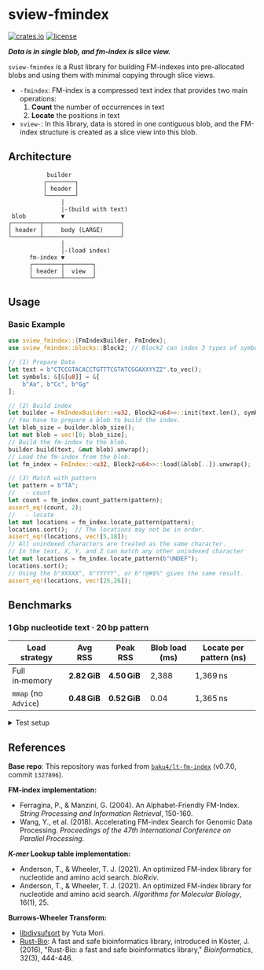 # sview-fmindex

[![crates.io](https://img.shields.io/crates/v/sview-fmindex.svg?style=flat-square)](https://crates.io/crates/sview-fmindex)
[![license](https://img.shields.io/github/license/baku4/sview-fmindex?style=flat-square)](https://github.com/baku4/sview-fmindex/blob/main/LICENSE)

***Data is in single blob, and fm-index is slice view.***

`sview-fmindex` is a Rust library for building FM-indexes into pre-allocated blobs and using them with minimal copying through slice views.

- `-fmindex`: FM-index is a compressed text index that provides two main operations:
  1) **Count** the number of occurrences in text
  2) **Locate** the positions in text
- `sview-`: In this library, data is stored in one contiguous blob, and the FM-index structure is created as a slice view into this blob.

## Architecture

```
           builder
          ┌────────┐
          │ header │
          └────────┘
               │
               |-(build with text)
 blob          ▼
┌────────┬──────────────────────┐
│ header │     body (LARGE)     │
└────────┴──────────────────────┘
               │
               │-(load index)
      fm-index ▼
      ┌────────┬────────┐
      │ header │  view  │
      └────────┴────────┘
```

## Usage

### Basic Example

```rust
use sview_fmindex::{FmIndexBuilder, FmIndex};
use sview_fmindex::blocks::Block2; // Block2 can index 3 types of symbols

// (1) Prepare Data
let text = b"CTCCGTACACCTGTTTCGTATCGGAXXYYZZ".to_vec();
let symbols: &[&[u8]] = &[
    b"Aa", b"Cc", b"Gg"
];

// (2) Build index
let builder = FmIndexBuilder::<u32, Block2<u64>>::init(text.len(), symbols).unwrap();
// You have to prepare a blob to build the index.
let blob_size = builder.blob_size();
let mut blob = vec![0; blob_size];
// Build the fm-index to the blob.
builder.build(text, &mut blob).unwrap();
// Load the fm-index from the blob.
let fm_index = FmIndex::<u32, Block2<u64>>::load(&blob[..]).unwrap();

// (3) Match with pattern
let pattern = b"TA";
//   - count
let count = fm_index.count_pattern(pattern);
assert_eq!(count, 2);
//   - locate
let mut locations = fm_index.locate_pattern(pattern);
locations.sort();  // The locations may not be in order.
assert_eq!(locations, vec![5,18]);
// All unindexed characters are treated as the same character.
// In the text, X, Y, and Z can match any other unindexed character
let mut locations = fm_index.locate_pattern(b"UNDEF");
locations.sort();
// Using the b"XXXXX", b"YYYYY", or b"!@#$%" gives the same result.
assert_eq!(locations, vec![25,26]);
```

## Benchmarks

### 1 Gbp nucleotide text · 20 bp pattern

| Load strategy        | Avg RSS      | Peak RSS     | Blob load (ms) | Locate per pattern (ns) |
| -------------------- | ------------ | ------------ | -------------- | ----------------------- |
| Full in‑memory       | **2.82 GiB** | **4.50 GiB** | 2,388          | 1,369 ns                |
| `mmap` (no `Advice`) | **0.48 GiB** | **0.52 GiB** | 0.04           | 1,365 ns                |

<details>
<summary>Test setup</summary>

- **Data**
  - **Text:** 1 Gbp random nucleotide
  - **Patterns:** 1 000 000 × 20 bp
  - **Index:** Position: `u32`, Block: `Block2<u64>`, Uncompressed
- **Hardware**
  - **CPU** Intel Xeon E5‑2680 v4 @ 2.40 GHz
  - **Memory** 256 GiB
  - **OS (Kernel)** Ubuntu 20.04.2 LTS (5.4.0‑171‑generic)
  - **Page size** 4 KiB
</details>

## References

**Base repo**: This repository was forked from [`baku4/lt-fm-index`](https://github.com/baku4/lt-fm-index) (v0.7.0, commit `1327896`).

**FM-index implementation:**
- Ferragina, P., & Manzini, G. (2004). An Alphabet-Friendly FM-Index. *String Processing and Information Retrieval*, 150-160.
- Wang, Y., et al. (2018). Accelerating FM-index Search for Genomic Data Processing. *Proceedings of the 47th International Conference on Parallel Processing*.

***K-mer* Lookup table implementation:**
- Anderson, T., & Wheeler, T. J. (2021). An optimized FM-index library for nucleotide and amino acid search. *bioRxiv*.
- Anderson, T., & Wheeler, T. J. (2021). An optimized FM-index library for nucleotide and amino acid search. *Algorithms for Molecular Biology*, 16(1), 25.

**Burrows-Wheeler Transform:**
- [libdivsufsort](https://github.com/y-256/libdivsufsort) by Yuta Mori.
- [Rust-Bio](https://github.com/rust-bio/rust-bio): A fast and safe bioinformatics library, introduced in Köster, J. (2016), "Rust-Bio: a fast and safe bioinformatics library," *Bioinformatics*, 32(3), 444-446.
